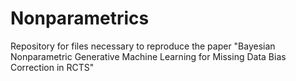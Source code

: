# Nonparametrics
Repository for files necessary to reproduce the paper "Bayesian Nonparametric Generative Machine Learning for Missing Data Bias Correction in RCTS"
